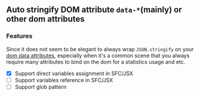 ## Auto stringify DOM attribute `data-*`(mainly) or other dom attributes

### **Features**

Since it does not seem to be elegant to always wrap `JSON.stringify` on your [dom data attributes](https://developer.mozilla.org/zh-CN/docs/Learn/HTML/Howto/Use_data_attributes), especially when it's a common scene that you always require many attributes to bind on the dom for a statistics usage and etc.

- [x] Support direct variables assignment in SFC/JSX
- [ ] Support variables reference in SFC/JSX
- [ ] Support glob pattern
